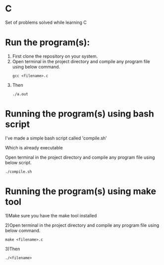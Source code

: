 # C
Set of problems solved while learning C

# Run the program(s):
  1) First clone the repository on your system.
  2) Open terminal in the project directory and compile any program file using below command. 
 	 ```
	 gcc <filename>.c
	 ```
  3) Then
  	 ```
  	 ./a.out
  	 ```
# Running the program(s) using bash script
I've made a simple bash script called 'compile.sh'

Which is already executable

Open terminal in the project directory and compile any program file using below script.
```
./compile.sh
```

# Running the program(s) using make tool

1)Make sure you have the make tool installed

2)Open terminal in the project directory and compile any program file using below command.
```
make <filename>.c
```
3)Then
```
./<filename>
```
